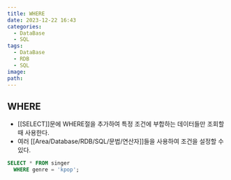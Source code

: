 ```yaml
---
title: WHERE
date: 2023-12-22 16:43
categories:
  - DataBase
  - SQL
tags:
  - DataBase
  - RDB
  - SQL
image: 
path:
---
```


## WHERE
+ [[SELECT]]문에 WHERE절을 추가하여 특정 조건에 부합하는 데이터들만 조회할 때 사용한다.
+ 여러 [[Area/Database/RDB/SQL/문법/연산자]]들을 사용하여 조건을 설정할 수 있다.
```sql
SELECT * FROM singer
  WHERE genre = 'kpop';
```

